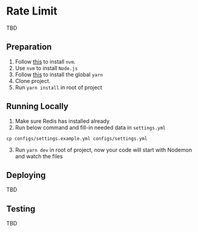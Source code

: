 # Rate Limit

TBD

## Preparation

1. Follow [this](https://github.com/creationix/nvm) to install `nvm`.
2. Use `nvm` to install `Node.js`
3. Follow [this](https://github.com/yarnpkg/yarn) to install the global `yarn`
4. Clone project.
5. Run `yarn install` in root of project

## Running Locally

1. Make sure Redis has installed already
2. Run below command and fill-in needed data in `settings.yml`
```Shell
cp configs/settings.example.yml configs/settings.yml
```
3. Run `yarn dev` in root of project, now your code will start with Nodemon and watch the files

## Deploying

TBD

## Testing

TBD
